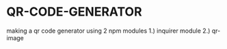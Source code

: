 # QR-CODE-GENERATOR
making a qr code generator using 2 npm modules  1.) inquirer module 2.) qr-image
